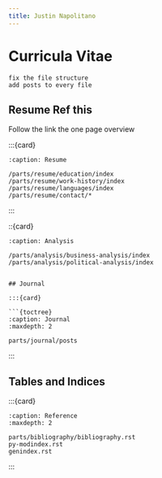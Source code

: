 ```yaml
---
title: Justin Napolitano
---
```


# Curricula Vitae


```{todo}
fix the file structure 
add posts to every file

```

## Resume Ref this

Follow the link the one page overview

:::{card}

```{toctree}
:caption: Resume

/parts/resume/education/index
/parts/resume/work-history/index
/parts/resume/languages/index
/parts/resume/contact/*
```

:::

::{card}

```{toctree}
:caption: Analysis

/parts/analysis/business-analysis/index
/parts/analysis/political-analysis/index


## Journal 

:::{card}

```{toctree}
:caption: Journal
:maxdepth: 2

parts/journal/posts
```

:::

## Tables and Indices

:::{card}

```{toctree}
:caption: Reference
:maxdepth: 2

parts/bibliography/bibliography.rst
py-modindex.rst
genindex.rst
```

:::
